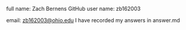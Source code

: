 full name: Zach Bernens
GitHub user name: zb162003

email: zb162003@ohio.edu
I have recorded my answers in answer.md
